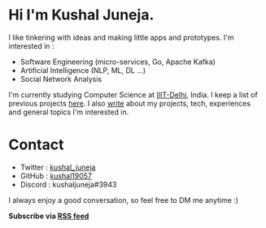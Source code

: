 # Hi I'm Kushal Juneja.
I like tinkering with ideas and making little apps and prototypes. I'm interested in :
- Software Engineering (micro-services, Go, Apache Kafka) 
- Artificial Intelligence (NLP, ML, DL ...)
- Social Network Analysis

I'm currently studying Computer Science at [IIIT-Delhi](https://www.iiitd.ac.in/), India. I keep a list of previous projects [here](https://kushaljuneja.bearblog.dev/projects/). I also [write](https://kushaljuneja.bearblog.dev/blog/) about my projects, tech, experiences and general topics I'm interested in.

# Contact
- Twitter : [kushal_juneja](https://twitter.com/kushal_juneja)
- GitHub : [kushal19057](https://github.com/kushal19057)
- Discord : kushaljuneja#3943

I always enjoy a good conversation, so feel free to DM me anytime :)

**Subscribe via [RSS feed](https://kushaljuneja.bearblog.dev/feed/)**